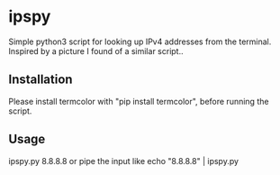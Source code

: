 # ipspy
Simple python3 script for looking up IPv4 addresses from the terminal.
Inspired by a picture I found of a similar script..

## Installation
Please install termcolor with "pip install termcolor", before running the script.

## Usage
ipspy.py 8.8.8.8 or pipe the input like echo "8.8.8.8" | ipspy.py
